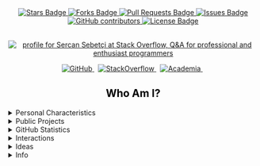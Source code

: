 [comment]: # "####################################################################"
[comment]: # "Links"
[comment]: # "####################################################################"
<div align="center">
    <a href="https://github.com/sebetci/sebetci/">
        <img src="https://img.shields.io/github/stars/sebetci/sebetci" alt="Stars Badge"/>
    </a>
    <a href="https://github.com/sebetci/sebetci/">
        <img src="https://img.shields.io/github/forks/sebetci/sebetci" alt="Forks Badge"/>
    </a>
    <a href="https://github.com/sebetci/sebetci/">
        <img src="https://img.shields.io/github/issues-pr/sebetci/sebetci" alt="Pull Requests Badge"/>
    </a>
    <a href="https://github.com/sebetci/sebetci/">
        <img src="https://img.shields.io/github/issues/sebetci/sebetci" alt="Issues Badge"/>
    </a>
    <a href="https://github.com/sebetci/sebetci/">
        <img alt="GitHub contributors" src="https://img.shields.io/github/contributors/sebetci/sebetci?color=2b9348">
    </a> 
    <a href="https://github.com/sebetci/sebetci/">
        <img src="https://img.shields.io/github/license/sebetci/sebetci?color=2b9348" alt="License Badge"/>
    </a>
</div><br>

[comment]: # "####################################################################"
[comment]: # "Personal Information"
[comment]: # "This partition should have the following components:"
[comment]: # "(1) Personal Education Information"
[comment]: # "(2) Personal and Global Purposes"
[comment]: # "(3) Personal and Global Goals"
[comment]: # "(4) Personal Interest"
[comment]: # "(5) Current Technology Stack"
[comment]: # "(6) Academic Manifesto"
[comment]: # "(7) Respect for Nature and Peope"
[comment]: # "(8) Good Statement of Intent"
[comment]: # "####################################################################"
<p align="center">
    <a href="https://stackoverflow.com/users/15032688/sercan-sebet%c3%a7i">
        <img src="https://stackoverflow.com/users/flair/15032688.png" width="208" height="58" alt="profile for Sercan Sebet&#231;i at Stack Overflow, Q&amp;A for professional and enthusiast programmers" title="profile for Sercan Sebet&#231;i at Stack Overflow, Q&amp;A for professional and enthusiast programmers">
    </a>
</p>

[comment]: # "####################################################################"
[comment]: # "Social Networks"
[comment]: # "In this section, different social media links will be shared to"
[comment]: # "interact with the community. The order of the icons from left to"
[comment]: # "right is below:"
[comment]: # "1. Twitter"
[comment]: # "2. GitHub"
[comment]: # "3. HashNode"
[comment]: # "4. Reddit"
[comment]: # "5. StackOverflow"
[comment]: # "6. Kaggle"
[comment]: # "7. HackerRank"
[comment]: # "8. Academia"
[comment]: # "9. Medium"
[comment]: # "####################################################################"
<p align="center">
<!-- 
    <a href="https://twitter.com/sercansebetci" target="_blank" rel="nofollow">
        <img src="https://github.com/sebetci/sebetci/blob/main/images/networks/twitter.svg" alt="Twitter" width="30px" height="30px" />
    </a> &nbsp;
-->
    <a href="https://github.com/sebetci" target="_blank" rel="nofollow">
        <img src="https://github.com/sebetci/sebetci/blob/main/images/networks/github.svg" alt="GitHub" width="30px" height="30px" />
    </a> &nbsp;
<!--
    <a href="https://dev.to/@sercan" target="_blank" rel="nofollow">
        <img src="https://github.com/sebetci/sebetci/blob/main/images/networks/dev.svg" alt="Dev.To" width="30px" height="30px" />
    </a> &nbsp;
    <a href="https://hashnode.com/@sercan" target="_blank" rel="nofollow">
        <img src="https://github.com/sebetci/sebetci/blob/main/images/networks/hashnode.svg" alt="HashNode" width="30px" height="30px" />
    </a> &nbsp;
    <a href="https://www.reddit.com/user/sercansebetci" target="_blank" rel="nofollow">
        <img src="https://github.com/sebetci/sebetci/blob/main/images/networks/reddit.svg" alt="Reddit" width="30px" height="30px" />
    </a> &nbsp;
-->
    <a href="https://stackoverflow.com/users/15032688/" target="_blank" rel="nofollow">
        <img src="https://github.com/sebetci/sebetci/blob/main/images/networks/stackoverflow.svg" alt="StackOverflow" width="30px" height="30px" />
    </a> &nbsp;
<!--
    <a href="https://www.kaggle.com/sercansebetci" target="_blank" rel="nofollow">
        <img src="https://github.com/sebetci/sebetci/blob/main/images/networks/kaggle.svg" alt="Kaggle" width="30px" height="30px" />
    </a> &nbsp;
    <a href="https://www.hackerrank.com/sercansebetci" target="_blank" rel="nofollow" style="width:200%">
        <img src="https://github.com/sebetci/sebetci/blob/main/images/networks/hackerrank.svg" alt="HackerRank" width="30px" height="30px" />
    </a> &nbsp;
    <a href="https://codepen.io/sercansebetci" rel="nofollow" style="width:200%">
        <img src="https://github.com/sebetci/sebetci/blob/main/images/networks/codepen.svg" alt="CodePen" width="30px" height="30px" />
    </a> &nbsp;
-->
    <a href="https://marmara.academia.edu/sercansebetci" target="_blank" rel="nofollow" style="width:200%">
        <img src="https://github.com/sebetci/sebetci/blob/main/images/networks/academia.svg" alt="Academia" width="30px" height="30px" />
    </a> &nbsp;
<!--
    <a href="https://medium.com/@sercansebetci" target="_blank" rel="nofollow" style="width:200%">
        <img src="https://github.com/sebetci/sebetci/blob/main/images/networks/medium.svg" alt="Medium" width="30px" height="30px" />
    </a> &nbsp;
-->
</p>

[comment]: # "####################################################################"
[comment]: # "Title"
[comment]: # "####################################################################"
<h2 style="color:black;" align="center">Who Am I?</h2>
    
[comment]: # "####################################################################"
[comment]: # "Personal Characteristics"
[comment]: # "####################################################################"
<details>
<summary>Personal Characteristics</summary>
    <p style="color:black;">
        <ul>
            <li>A determined, patient and free <b>person</b></li>
            <li>A sensitive, observant, excited and obsessed <b>tracker</b></li>
            <li>A curious, disciplined, systematic and genuine <b>engineer</b></li>
        </ul>
    </p>
</details>

[comment]: # "####################################################################"
[comment]: # "Areas Of Interest"
[comment]: # "Technology space of interest will be listed in this section."
[comment]: # "####################################################################"

<!----------------------------------------------------------------------------------
<details>
<summary>Areas Of Interest</summary>
    <p></p>
    <ul>
        <li>Space Technologies (Robotic and Communication Subsystems)</li>
        <li>Autonomous Unmanned Control Systems (UAVs, UUV, etc.)</li>
        <li>AI Technologies (Machine Learning, Artificial Neural Networks, Fuzzy Logic, etc.)</li>
        <li>Computer Vision (Real-Time Image Processing)</li>
        <li>Mobile Application Development</li>
        <li>Full-Stack Web Development</li>
        <li>Embedded Software Development</li>
    </ul>
</details>
----------------------------------------------------------------------------------->

<!----------------------------------------------------------------------------------
[comment]: # "####################################################################"
[comment]: # "Certifications"
[comment]: # "Certificate information will be shared in this section."
[comment]: # "####################################################################"

<details>
<summary>Certifications</summary>
</details>
----------------------------------------------------------------------------------->

<!----------------------------------------------------------------------------------
[comment]: # "####################################################################"
[comment]: # "Tech Stack"
[comment]: # "The Tech Stack of interest will be shared."
[comment]: # "####################################################################"

[comment]: # "####################################################################"
[comment]: # "Programming Languages"
[comment]: # "Common programming languages will be listed in this section."
[comment]: # "####################################################################"

[comment]: # "####################################################################"
[comment]: # "Frameworks of Interest"
[comment]: # "Frameworks of interest will be shared as a list in this section."
[comment]: # "####################################################################"

<details>
    <summary>Technology Stack</summary>
</details>
----------------------------------------------------------------------------------->

[comment]: # "####################################################################"
[comment]: # "Public Projects"
[comment]: # "Project information will be shared in this section."
[comment]: # "####################################################################"

<details>
    <summary>Public Projects</summary>
    <table align="center" style="margin:0px auto;">
        <thread align="center">
            <tr border="none" align="center">
                <td><b>Projects</b></td>
                <td><b>Stacks</b></td>
                <td><b>Stars</b></td>
                <td><b>Forks</b></td>
                <td><b>Issues</b></td>
                <td><b>Pull Requests</b></td>
            </tr>
        </thread>
        <tbody>
            <tr border="none" align="center">
                <td><a href="https://github.com/sebetci/sebetci"><b>sebetci</b></a></td>
                <td>Markdown, R</td>
                <td><img alt="Stars" src="https://img.shields.io/github/stars/sebetci/sebetci?style=flat&labelColor=343b41"/></td>
                <td><img alt="Forks" src="https://img.shields.io/github/forks/sebetci/sebetci?style=flat&labelColor=343b41"/></td>
                <td><img alt="Issues" src="https://img.shields.io/github/issues/sebetci/sebetci?style=flat&labelColor=343b41"/></td>
                <td><img alt="Pull Requests" src="https://img.shields.io/github/issues-pr/sebetci/sebetci?style=flat&labelColor=343b41"/></td>
            </tr>
            <tr border="none" align="center">
                <td><a href="https://github.com/sebetci/sebetci.github.io"><b>sebetci.github.io</b></a></td>
                <td>JavaScript, SCSS/CSS, HTML</td>
                <td><img alt="Stars" src="https://img.shields.io/github/stars/sebetci/sebetci.github.io?style=flate&labelColor=343b41"/></td>
                <td><img alt="Forks" src="https://img.shields.io/github/forks/sebetci/sebetci.github.io?style=flat&labelColor=343b41"/></td>
                <td><img alt="Issues" src="https://img.shields.io/github/issues/sebetci/sebetci.github.io?style=flat&labelColor=343b41"/></td>
                <td><img alt="PRs" src="https://img.shields.io/github/issues-pr/sebetci/sebetci.github.io?style=flat&labelColor=343b41"/></td>
            </tr>
            <tr border="none" align="center">
                <td><a href="https://github.com/sebetci/ADO.NET"><b>ADO.NET</b></a></td>
                <td>C#, .NET, ADO.NET, SQL, Design Patterns</td>
                <td><img alt="Stars" src="https://img.shields.io/github/stars/sebetci/ADO.NET?style=flate&labelColor=343b41"/></td>
                <td><img alt="Forks" src="https://img.shields.io/github/forks/sebetci/ADO.NET?style=flat&labelColor=343b41"/></td>
                <td><img alt="Issues" src="https://img.shields.io/github/issues/sebetci/ADO.NET?style=flat&labelColor=343b41"/></td>
                <td><img alt="PRs" src="https://img.shields.io/github/issues-pr/sebetci/ADO.NET?style=flat&labelColor=343b41"/></td>
            </tr>
            <tr border="none" align="center">
                <td><a href="https://github.com/sebetci/QML-Fundamentals"><b>QML-Fundamentals</b></a></td>
                <td>C++, Qt, QML, CMake/QMake, C, JavaScript</td>
                <td><img alt="Stars" src="https://img.shields.io/github/stars/sebetci/QML-Fundamentals?style=flate&labelColor=343b41"/></td>
                <td><img alt="Forks" src="https://img.shields.io/github/forks/sebetci/QML-Fundamentals?style=flat&labelColor=343b41"/></td>
                <td><img alt="Issues" src="https://img.shields.io/github/issues/sebetci/QML-Fundamentals?style=flat&labelColor=343b41"/></td>
                <td><img alt="PRs" src="https://img.shields.io/github/issues-pr/sebetci/QML-Fundamentals?style=flat&labelColor=343b41"/></td>
            </tr>
            <tr border="none" align="center">
                <td><a href="https://github.com/sebetci/Core"><b>Core</b></a></td>
                <td>C#, ADO.NET, Entity Framework, SQL</td>
                <td><img alt="Stars" src="https://img.shields.io/github/stars/sebetci/Core?style=flate&labelColor=343b41"/></td>
                <td><img alt="Forks" src="https://img.shields.io/github/forks/sebetci/Core?style=flat&labelColor=343b41"/></td>
                <td><img alt="Issues" src="https://img.shields.io/github/issues/sebetci/Core?style=flat&labelColor=343b41"/></td>
                <td><img alt="PRs" src="https://img.shields.io/github/issues-pr/sebetci/Core?style=flat&labelColor=343b41"/></td>
            </tr>
            <tr border="none" align="center">
                <td><a href="https://github.com/sebetci/Batch-Script-Fundamentals"><b>Batch-Script-Fundamentals</b></a></td>
                <td>Batch Scripting</td>
                <td><img alt="Stars" src="https://img.shields.io/github/stars/sebetci/Batch-Script-Fundamentals?style=flate&labelColor=343b41"/></td>
                <td><img alt="Forks" src="https://img.shields.io/github/forks/sebetci/Batch-Script-Fundamentals?style=flat&labelColor=343b41"/></td>
                <td><img alt="Issues" src="https://img.shields.io/github/issues/sebetci/Batch-Script-Fundamentals?style=flat&labelColor=343b41"/></td>
                <td><img alt="PRs" src="https://img.shields.io/github/issues-pr/sebetci/Batch-Script-Fundamentals?style=flat&labelColor=343b41"/></td>
            </tr>
            <tr border="none" align="center">
                <td><a href="https://github.com/sebetci/jQuery-Fundamentals"><b>jQuery-Fundamentals</b></a></td>
                <td>jQuery, JavaScript, HTML, CSS</td>
                <td><img alt="Stars" src="https://img.shields.io/github/stars/sebetci/jQuery-Fundamentals?style=flate&labelColor=343b41"/></td>
                <td><img alt="Forks" src="https://img.shields.io/github/forks/sebetci/jQuery-Fundamentals?style=flat&labelColor=343b41"/></td>
                <td><img alt="Issues" src="https://img.shields.io/github/issues/sebetci/jQuery-Fundamentals?style=flat&labelColor=343b41"/></td>
                <td><img alt="PRs" src="https://img.shields.io/github/issues-pr/sebetci/jQuery-Fundamentals?style=flat&labelColor=343b41"/></td>
            </tr>
            <tr border="none" align="center">
                <td><a href="https://github.com/sebetci/CSharp-Fundamentals"><b>CSharp-Fundamentals</b></a></td>
                <td>C#, JavaScript/TypeScript, ASP.NET, ADO.NET, SQL, HTML, CSS, LINQ, OOP, WinForms, Algorithms, Design Patterns, ASP.NET MVC</td>
                <td><img alt="Stars" src="https://img.shields.io/github/stars/sebetci/CSharp-Fundamentals?style=flate&labelColor=343b41"/></td>
                <td><img alt="Forks" src="https://img.shields.io/github/forks/sebetci/CSharp-Fundamentals?style=flat&labelColor=343b41"/></td>
                <td><img alt="Issues" src="https://img.shields.io/github/issues/sebetci/CSharp-Fundamentals?style=flat&labelColor=343b41"/></td>
                <td><img alt="PRs" src="https://img.shields.io/github/issues-pr/sebetci/CSharp-Fundamentals?style=flat&labelColor=343b41"/></td>
            </tr>
            <tr border="none" align="center">
                <td><a href="https://github.com/sebetci/CleanCode-Apps"><b>CleanCode-Apps</b></a></td>
                <td>C#</td>
                <td><img alt="Stars" src="https://img.shields.io/github/stars/sebetci/CleanCode-Apps?style=flate&labelColor=343b41"/></td>
                <td><img alt="Forks" src="https://img.shields.io/github/forks/sebetci/CleanCode-Apps?style=flat&labelColor=343b41"/></td>
                <td><img alt="Issues" src="https://img.shields.io/github/issues/sebetci/CleanCode-Apps?style=flat&labelColor=343b41"/></td>
                <td><img alt="PRs" src="https://img.shields.io/github/issues-pr/sebetci/CleanCode-Apps?style=flat&labelColor=343b41"/></td>
            </tr>
            <tr border="none" align="center">
                <td><a href="https://github.com/sebetci/Entity-Framework"><b>Entity-Framework</b></a></td>
                <td>C#, ASP.NET, Entity Framework</td>
                <td><img alt="Stars" src="https://img.shields.io/github/stars/sebetci/Entity-Framework?style=flate&labelColor=343b41"/></td>
                <td><img alt="Forks" src="https://img.shields.io/github/forks/sebetci/Entity-Framework?style=flat&labelColor=343b41"/></td>
                <td><img alt="Issues" src="https://img.shields.io/github/issues/sebetci/Entity-Framework?style=flat&labelColor=343b41"/></td>
                <td><img alt="PRs" src="https://img.shields.io/github/issues-pr/sebetci/Entity-Framework?style=flat&labelColor=343b41"/></td>
            </tr>
            <tr border="none" align="center">
                <td><a href="https://github.com/sebetci/CleanCode-Docs"><b>CleanCode-Docs</b></a></td>
                <td>C#</td>
                <td><img alt="Stars" src="https://img.shields.io/github/stars/sebetci/CleanCode-Docs?style=flate&labelColor=343b41"/></td>
                <td><img alt="Forks" src="https://img.shields.io/github/forks/sebetci/CleanCode-Docs?style=flat&labelColor=343b41"/></td>
                <td><img alt="Issues" src="https://img.shields.io/github/issues/sebetci/CleanCode-Docs?style=flat&labelColor=343b41"/></td>
                <td><img alt="PRs" src="https://img.shields.io/github/issues-pr/sebetci/CleanCode-Docs?style=flat&labelColor=343b41"/></td>
            </tr>
            <tr border="none" align="center">
                <td><a href="https://github.com/sebetci/MVC"><b>MVC</b></a></td>
                <td>C#, ASP.NET MVC, HTML, CSS, JavaScript</td>
                <td><img alt="Stars" src="https://img.shields.io/github/stars/sebetci/MVC?style=flate&labelColor=343b41"/></td>
                <td><img alt="Forks" src="https://img.shields.io/github/forks/sebetci/MVC?style=flat&labelColor=343b41"/></td>
                <td><img alt="Issues" src="https://img.shields.io/github/issues/sebetci/MVC?style=flat&labelColor=343b41"/></td>
                <td><img alt="PRs" src="https://img.shields.io/github/issues-pr/sebetci/MVC?style=flat&labelColor=343b41"/></td>
            </tr>
            <tr border="none" align="center">
                <td><a href="https://github.com/sebetci/CPP-Fundamentals"><b>CPP-Fundamentals</b></a></td>
                <td>C++, STL, Algorithms</td>
                <td><img alt="Stars" src="https://img.shields.io/github/stars/sebetci/CPP-Fundamentals?style=flate&labelColor=343b41"/></td>
                <td><img alt="Forks" src="https://img.shields.io/github/forks/sebetci/CPP-Fundamentals?style=flat&labelColor=343b41"/></td>
                <td><img alt="Issues" src="https://img.shields.io/github/issues/sebetci/CPP-Fundamentals?style=flat&labelColor=343b41"/></td>
                <td><img alt="PRs" src="https://img.shields.io/github/issues-pr/sebetci/CPP-Fundamentals?style=flat&labelColor=343b41"/></td>
            </tr>
            <tr border="none" align="center">
                <td><a href="https://github.com/sebetci/Node.js-Apps"><b>Node.js-Apps</b></a></td>
                <td>Node.JS, NPM, Express.JS, MongoDB, Pug</td>
                <td><img alt="Stars" src="https://img.shields.io/github/stars/sebetci/Node.js-Apps?style=flate&labelColor=343b41"/></td>
                <td><img alt="Forks" src="https://img.shields.io/github/forks/sebetci/Node.js-Apps?style=flat&labelColor=343b41"/></td>
                <td><img alt="Issues" src="https://img.shields.io/github/issues/sebetci/Node.js-Apps?style=flat&labelColor=343b41"/></td>
                <td><img alt="PRs" src="https://img.shields.io/github/issues-pr/sebetci/Node.js-Apps?style=flat&labelColor=343b41"/></td>
            </tr>
            <tr border="none" align="center">
                <td><a href="https://github.com/sebetci/ASP.NET"><b>ASP.NET</b></a></td>
                <td>C#, ASP.NET, HTML, CSS, JavaScript, Entity Framework, Design Patterns, Bootstrap, jQuery</td>
                <td><img alt="Stars" src="https://img.shields.io/github/stars/sebetci/ASP.NET?style=flate&labelColor=343b41"/></td>
                <td><img alt="Forks" src="https://img.shields.io/github/forks/sebetci/ASP.NET?style=flat&labelColor=343b41"/></td>
                <td><img alt="Issues" src="https://img.shields.io/github/issues/sebetci/ASP.NET?style=flat&labelColor=343b41"/></td>
                <td><img alt="PRs" src="https://img.shields.io/github/issues-pr/sebetci/ASP.NET?style=flat&labelColor=343b41"/></td>
            </tr>
            <tr border="none" align="center">
                <td><a href="https://github.com/sebetci/jQuery-Apps"><b>jQuery-Apps</b></a></td>
                <td>jQuery, JavaScript, HTML, CSS</td>
                <td><img alt="Stars" src="https://img.shields.io/github/stars/sebetci/jQuery-Apps?style=flate&labelColor=343b41"/></td>
                <td><img alt="Forks" src="https://img.shields.io/github/forks/sebetci/jQuery-Apps?style=flat&labelColor=343b41"/></td>
                <td><img alt="Issues" src="https://img.shields.io/github/issues/sebetci/jQuery-Apps?style=flat&labelColor=343b41"/></td>
                <td><img alt="PRs" src="https://img.shields.io/github/issues-pr/sebetci/jQuery-Apps?style=flat&labelColor=343b41"/></td>
            </tr>
            <tr border="none" align="center">
                <td><a href="https://github.com/sebetci/Windows-Forms"><b>Windows-Forms</b></a></td>
                <td>C#, Windows Forms, ADO.NET, SQL</td>
                <td><img alt="Stars" src="https://img.shields.io/github/stars/sebetci/Windows-Forms?style=flate&labelColor=343b41"/></td>
                <td><img alt="Forks" src="https://img.shields.io/github/forks/sebetci/Windows-Forms?style=flat&labelColor=343b41"/></td>
                <td><img alt="Issues" src="https://img.shields.io/github/issues/sebetci/Windows-Forms?style=flat&labelColor=343b41"/></td>
                <td><img alt="PRs" src="https://img.shields.io/github/issues-pr/sebetci/Windows-Forms?style=flat&labelColor=343b41"/></td>
            </tr>
            <tr border="none" align="center">
                <td><a href="https://github.com/sebetci/Node-Apps"><b>Node-Apps</b></a></td>
                <td>Node.JS, NPM, JavaScript, HTML, CSS</td>
                <td><img alt="Stars" src="https://img.shields.io/github/stars/sebetci/Node-Apps?style=flate&labelColor=343b41"/></td>
                <td><img alt="Forks" src="https://img.shields.io/github/forks/sebetci/Node-Apps?style=flat&labelColor=343b41"/></td>
                <td><img alt="Issues" src="https://img.shields.io/github/issues/sebetci/Node-Apps?style=flat&labelColor=343b41"/></td>
                <td><img alt="PRs" src="https://img.shields.io/github/issues-pr/sebetci/Node-Apps?style=flat&labelColor=343b41"/></td>
            </tr>
            <tr border="none" align="center">
                <td><a href="https://github.com/sebetci/Android-Apps"><b>Android-Apps</b></a></td>
                <td>Android, Java, Kotlin</td>
                <td><img alt="Stars" src="https://img.shields.io/github/stars/sebetci/Android-Apps?style=flate&labelColor=343b41"/></td>
                <td><img alt="Forks" src="https://img.shields.io/github/forks/sebetci/Android-Apps?style=flat&labelColor=343b41"/></td>
                <td><img alt="Issues" src="https://img.shields.io/github/issues/sebetci/Android-Apps?style=flat&labelColor=343b41"/></td>
                <td><img alt="PRs" src="https://img.shields.io/github/issues-pr/sebetci/Android-Apps?style=flat&labelColor=343b41"/></td>
            </tr>
            <tr border="none" align="center">
                <td><a href="https://github.com/sebetci/CodeFormatter"><b>CodeFormatter</b></a></td>
                <td>XML</td>
                <td><img alt="Stars" src="https://img.shields.io/github/stars/sebetci/CodeFormatter?style=flate&labelColor=343b41"/></td>
                <td><img alt="Forks" src="https://img.shields.io/github/forks/sebetci/CodeFormatter?style=flat&labelColor=343b41"/></td>
                <td><img alt="Issues" src="https://img.shields.io/github/issues/sebetci/CodeFormatter?style=flat&labelColor=343b41"/></td>
                <td><img alt="PRs" src="https://img.shields.io/github/issues-pr/sebetci/CodeFormatter?style=flat&labelColor=343b41"/></td>
            </tr>
            <tr border="none" align="center">
                <td><a href="https://github.com/sebetci/WebSocket.SocketIO.App.ChatDad"><b>WebSocket.SocketIO.App.ChatDad</b></a></td>
                <td>Node.JS, Express.JS, Socket.IO, HTML, Pug, CSS, JavaScript</td>
                <td><img alt="Stars" src="https://img.shields.io/github/stars/sebetci/WebSocket.SocketIO.App.ChatDad?style=flate&labelColor=343b41"/></td>
                <td><img alt="Forks" src="https://img.shields.io/github/forks/sebetci/WebSocket.SocketIO.App.ChatDad?style=flat&labelColor=343b41"/></td>
                <td><img alt="Issues" src="https://img.shields.io/github/issues/sebetci/WebSocket.SocketIO.App.ChatDad?style=flat&labelColor=343b41"/></td>
                <td><img alt="PRs" src="https://img.shields.io/github/issues-pr/sebetci/WebSocket.SocketIO.App.ChatDad?style=flat&labelColor=343b41"/></td>
            </tr>
            <tr border="none" align="center">
                <td><a href="https://github.com/sebetci/WebSocket.SocketIO.App.LiveBalls"><b>WebSocket.SocketIO.App.LiveBalls</b></a></td>
                <td>Node.JS, Express.JS, Socket.IO, HTML, Pug, CSS, JavaScript</td>
                <td><img alt="Stars" src="https://img.shields.io/github/stars/sebetci/WebSocket.SocketIO.App.LiveBalls?style=flate&labelColor=343b41"/></td>
                <td><img alt="Forks" src="https://img.shields.io/github/forks/sebetci/WebSocket.SocketIO.App.LiveBalls?style=flat&labelColor=343b41"/></td>
                <td><img alt="Issues" src="https://img.shields.io/github/issues/sebetci/WebSocket.SocketIO.App.LiveBalls?style=flat&labelColor=343b41"/></td>
                <td><img alt="PRs" src="https://img.shields.io/github/issues-pr/sebetci/WebSocket.SocketIO.App.LiveBalls?style=flat&labelColor=343b41"/></td>
            </tr>
            <tr border="none" align="center">
                <td><a href="https://github.com/sebetci/Node.js-Docs"><b>Node.js-Docs</b></a></td>
                <td>Node.JS, Express.JS, MongoDB, Heroku, CI/CD, Nginx, Socket.IO</td>
                <td><img alt="Stars" src="https://img.shields.io/github/stars/sebetci/Node.js-Docs?style=flate&labelColor=343b41"/></td>
                <td><img alt="Forks" src="https://img.shields.io/github/forks/sebetci/Node.js-Docs?style=flat&labelColor=343b41"/></td>
                <td><img alt="Issues" src="https://img.shields.io/github/issues/sebetci/Node.js-Docs?style=flat&labelColor=343b41"/></td>
                <td><img alt="PRs" src="https://img.shields.io/github/issues-pr/sebetci/Node.js-Docs?style=flat&labelColor=343b41"/></td>
            </tr>
            <tr border="none" align="center">
                <td><a href="https://github.com/sebetci/WebSocket.SocketIO"><b>WebSocket.SocketIO</b></a></td>
                <td>Node.JS, Express.JS, MongoDB, Socket.IO</td>
                <td><img alt="Stars" src="https://img.shields.io/github/stars/sebetci/WebSocket.SocketIO?style=flate&labelColor=343b41"/></td>
                <td><img alt="Forks" src="https://img.shields.io/github/forks/sebetci/WebSocket.SocketIO?style=flat&labelColor=343b41"/></td>
                <td><img alt="Issues" src="https://img.shields.io/github/issues/sebetci/WebSocket.SocketIO?style=flat&labelColor=343b41"/></td>
                <td><img alt="PRs" src="https://img.shields.io/github/issues-pr/sebetci/WebSocket.SocketIO?style=flat&labelColor=343b41"/></td>
            </tr>
            <tr border="none" align="center">
                <td><a href="https://github.com/sebetci/QT-WIDGET-FUNDAMENTALS"><b>QT-WIDGET-FUNDAMENTALS</b></a></td>
                <td>Qt/Widget, C++</td>
                <td><img alt="Stars" src="https://img.shields.io/github/stars/sebetci/QT-WIDGET-FUNDAMENTALS?style=flate&labelColor=343b41"/></td>
                <td><img alt="Forks" src="https://img.shields.io/github/forks/sebetci/QT-WIDGET-FUNDAMENTALS?style=flat&labelColor=343b41"/></td>
                <td><img alt="Issues" src="https://img.shields.io/github/issues/sebetci/QT-WIDGET-FUNDAMENTALS?style=flat&labelColor=343b41"/></td>
                <td><img alt="PRs" src="https://img.shields.io/github/issues-pr/sebetci/QT-WIDGET-FUNDAMENTALS?style=flat&labelColor=343b41"/></td>
            </tr>
            <tr border="none" align="center">
                <td><a href="https://github.com/sebetci/C-Fundamentals"><b>C-Fundamentals</b></a></td>
                <td>C</td>
                <td><img alt="Stars" src="https://img.shields.io/github/stars/sebetci/C-Fundamentals?style=flate&labelColor=343b41"/></td>
                <td><img alt="Forks" src="https://img.shields.io/github/forks/sebetci/C-Fundamentals?style=flat&labelColor=343b41"/></td>
                <td><img alt="Issues" src="https://img.shields.io/github/issues/sebetci/C-Fundamentals?style=flat&labelColor=343b41"/></td>
                <td><img alt="PRs" src="https://img.shields.io/github/issues-pr/sebetci/C-Fundamentals?style=flat&labelColor=343b41"/></td>
            </tr>
            <tr border="none" align="center">
                <td><a href="https://github.com/sebetci/ExpressMovieRestAPI"><b>ExpressMovieRestAPI</b></a></td>
                <td>Node.JS, Express.JS, HTML, Pug, CSS</td>
                <td><img alt="Stars" src="https://img.shields.io/github/stars/sebetci/ExpressMovieRestAPI?style=flate&labelColor=343b41"/></td>
                <td><img alt="Forks" src="https://img.shields.io/github/forks/sebetci/ExpressMovieRestAPI?style=flat&labelColor=343b41"/></td>
                <td><img alt="Issues" src="https://img.shields.io/github/issues/sebetci/ExpressMovieRestAPI?style=flat&labelColor=343b41"/></td>
                <td><img alt="PRs" src="https://img.shields.io/github/issues-pr/sebetci/ExpressMovieRestAPI?style=flat&labelColor=343b41"/></td>
            </tr>
            <tr border="none" align="center">
                <td><a href="https://github.com/sebetci/JavaScript-Apps"><b>JavaScript-Apps</b></a></td>
                <td>JavaScript, CSS, HTML</td>
                <td><img alt="Stars" src="https://img.shields.io/github/stars/sebetci/JavaScript-Apps?style=flate&labelColor=343b41"/></td>
                <td><img alt="Forks" src="https://img.shields.io/github/forks/sebetci/JavaScript-Apps?style=flat&labelColor=343b41"/></td>
                <td><img alt="Issues" src="https://img.shields.io/github/issues/sebetci/JavaScript-Apps?style=flat&labelColor=343b41"/></td>
                <td><img alt="PRs" src="https://img.shields.io/github/issues-pr/sebetci/JavaScript-Apps?style=flat&labelColor=343b41"/></td>
            </tr>
            <tr border="none" align="center">
                <td><a href="https://github.com/sebetci/JavaScript-Fundamentals"><b>JavaScript-Fundamentals</b></a></td>
                <td>JavaScript, AJAX, Algorithms, HTML, CSS</td>
                <td><img alt="Stars" src="https://img.shields.io/github/stars/sebetci/JavaScript-Fundamentals?style=flate&labelColor=343b41"/></td>
                <td><img alt="Forks" src="https://img.shields.io/github/forks/sebetci/JavaScript-Fundamentals?style=flat&labelColor=343b41"/></td>
                <td><img alt="Issues" src="https://img.shields.io/github/issues/sebetci/JavaScript-Fundamentals?style=flat&labelColor=343b41"/></td>
                <td><img alt="PRs" src="https://img.shields.io/github/issues-pr/sebetci/JavaScript-Fundamentals?style=flat&labelColor=343b41"/></td>
            </tr>
            <tr border="none" align="center">
                <td><a href="https://github.com/sebetci/CSharp-Docs"><b>CSharp-Docs</b></a></td>
                <td>C#</td>
                <td><img alt="Stars" src="https://img.shields.io/github/stars/sebetci/CSharp-Docs?style=flate&labelColor=343b41"/></td>
                <td><img alt="Forks" src="https://img.shields.io/github/forks/sebetci/CSharp-Docs?style=flat&labelColor=343b41"/></td>
                <td><img alt="Issues" src="https://img.shields.io/github/issues/sebetci/CSharp-Docs?style=flat&labelColor=343b41"/></td>
                <td><img alt="PRs" src="https://img.shields.io/github/issues-pr/sebetci/CSharp-Docs?style=flat&labelColor=343b41"/></td>
            </tr>
            <tr border="none" align="center">
                <td><a href="https://github.com/sebetci/Java-Docs"><b>Java-Docs</b></a></td>
                <td>Java</td>
                <td><img alt="Stars" src="https://img.shields.io/github/stars/sebetci/Java-Docs?style=flate&labelColor=343b41"/></td>
                <td><img alt="Forks" src="https://img.shields.io/github/forks/sebetci/Java-Docs?style=flat&labelColor=343b41"/></td>
                <td><img alt="Issues" src="https://img.shields.io/github/issues/sebetci/Java-Docs?style=flat&labelColor=343b41"/></td>
                <td><img alt="PRs" src="https://img.shields.io/github/issues-pr/sebetci/Java-Docs?style=flat&labelColor=343b41"/></td>
            </tr>
            <tr border="none" align="center">
                <td><a href="https://github.com/sebetci/Java-Fundamentals"><b>Java-Fundamentals</b></a></td>
                <td>Java</td>
                <td><img alt="Stars" src="https://img.shields.io/github/stars/sebetci/Java-Fundamentals?style=flate&labelColor=343b41"/></td>
                <td><img alt="Forks" src="https://img.shields.io/github/forks/sebetci/Java-Fundamentals?style=flat&labelColor=343b41"/></td>
                <td><img alt="Issues" src="https://img.shields.io/github/issues/sebetci/Java-Fundamentals?style=flat&labelColor=343b41"/></td>
                <td><img alt="PRs" src="https://img.shields.io/github/issues-pr/sebetci/Java-Fundamentals?style=flat&labelColor=343b41"/></td>
            </tr>
            <tr border="none" align="center">
                <td><a href="https://github.com/sebetci/Angular-Docs"><b>Angular-Docs</b></a></td>
                <td>Angular, JavaScript, HTML, CSS</td>
                <td><img alt="Stars" src="https://img.shields.io/github/stars/sebetci/Angular-Docs?style=flate&labelColor=343b41"/></td>
                <td><img alt="Forks" src="https://img.shields.io/github/forks/sebetci/Angular-Docs?style=flat&labelColor=343b41"/></td>
                <td><img alt="Issues" src="https://img.shields.io/github/issues/sebetci/Angular-Docs?style=flat&labelColor=343b41"/></td>
                <td><img alt="PRs" src="https://img.shields.io/github/issues-pr/sebetci/Angular-Docs?style=flat&labelColor=343b41"/></td>
            </tr>
            <tr border="none" align="center">
                <td><a href="https://github.com/sebetci/NET-Docs"><b>NET-Docs</b></a></td>
                <td>.NET, C#, SQL, Web API, ASP.NET MVC, .NET CLI, Razor Pages</td>
                <td><img alt="Stars" src="https://img.shields.io/github/stars/sebetci/NET-Docs?style=flate&labelColor=343b41"/></td>
                <td><img alt="Forks" src="https://img.shields.io/github/forks/sebetci/NET-Docs?style=flat&labelColor=343b41"/></td>
                <td><img alt="Issues" src="https://img.shields.io/github/issues/sebetci/NET-Docs?style=flat&labelColor=343b41"/></td>
                <td><img alt="PRs" src="https://img.shields.io/github/issues-pr/sebetci/NET-Docs?style=flat&labelColor=343b41"/></td>
            </tr>
        </tbody>
    </table>
</details>

[comment]: # "####################################################################"
[comment]: # "GitHub Statistics"
[comment]: # "GitHub Stats will be shared in this section."
[comment]: # "Metrics Source: https://metrics.lecoq.io/"
[comment]: # "Method: ../.github/workflows/animation.yaml"
[comment]: # "####################################################################"

<details>
    <summary>GitHub Statistics</summary>
    <table>
        <tbody>
            <tr>
                <th align="center">Statistics</th>
            </tr>
            <td align="center">
                <img alt="" width="400" src="https://github.com/sebetci/sebetci/blob/main/github-metrics.svg">
                <img width="900" height="1" alt="">
            </td>
        </tbody>
    </table>
</details>

<details>
    <summary>Interactions</summary>
    <table align="center" style="margin:0px auto;">
        <thread align="center">
            <tr border="none" align="center">
                <td><b>T</b></td>
                <td><b>S</b></td>
                <td><b>Repository</b></td>
                <td><b>Title</b></td>
            </tr>
        </thread>
        <tbody>
            <tr border="none" align="left">
		        <td>I</td>
                <td>:x:</td>
                <td><a href="https://github.com/microsoft/vscode/issues/137077"><b>microsoft/vscode</b></a></td>
                <td>Implement Interface" Option Not Displayed in Right-Click Menu...</td>
            </tr>
            <tr border="none" align="left">
                <td>I</td>
                <td>:x:</td>
                <td><a href="https://github.com/dotnet/docs/issues/25963"><b>dotnet/docs</b></a></td>
                <td>Fix Suggestion</td>
            </tr>
            <tr border="none" align="left">
                <td>I</td>
                <td>:heavy_check_mark:	</td>
                <td><a href="https://github.com/atilsamancioglu/A18-TabbedJavaFragment/issues/1"><b>atilsamancioglu/A18-TabbedJavaFragment</b></a></td>
                <td>[ERROR] ViewModelProviders is deprecated</td>
            </tr>
            <tr border="none" align="left">
                <td>I</td>
                <td>:heavy_check_mark:	</td>
                <td><a href="https://github.com/atilsamancioglu/A18-TabbedJavaFragment/issues/1"><b>atilsamancioglu/A18-TabbedJavaFragment</b></a></td>
                <td>[ERROR] ViewModelProviders is deprecated</td>
            </tr>
            <tr border="none" align="left">
                <td>I</td>
                <td>:heavy_check_mark:	</td>
                <td><a href="https://github.com/atilsamancioglu/A33-RetrofitJava/issues/3"><b>atilsamancioglu/A33-RetrofitJava</b></a></td>
                <td>[QUESTION] The program doesn't work as expected when making... </td>
            </tr>
            <tr border="none" align="left">
                <td>I</td>
                <td>:heavy_check_mark:	</td>
                <td><a href="https://github.com/atilsamancioglu/A33-RetrofitJava/issues/2"><b>atilsamancioglu/A33-RetrofitJava</b></a></td>
                <td>[INFO] About Retrofit and RxJava Latest Versions</td>
            </tr>
            <tr border="none" align="left">
                <td>I</td>
                <td>:heavy_check_mark:	</td>
                <td><a href="https://github.com/atilsamancioglu/A33-RetrofitJava/issues/1"><b>atilsamancioglu/A33-RetrofitJava</b></a></td>
                <td>[ERROR] /prices is now a deprecated endpoint in the Nomics...</td>
            </tr>
            <tr border="none" align="left">
                <td>I</td>
                <td>:heavy_check_mark:	</td>
                <td><a href="https://github.com/npocmaka/batch.scripts/issues/47"><b>npocmaka/batch.scripts</b></a></td>
                <td>"find" function in binaryTree.bat file doesn't work</td>
            </tr>
            <tr border="none" align="left">
                <td>I</td>
                <td>:heavy_check_mark:	</td>
                <td><a href="https://github.com/npocmaka/batch.scripts/issues/44"><b>npocmaka/batch.scripts</b></a></td>
                <td>Fix Suggestion</td>
            </tr>
            <tr border="none" align="left">
                <td>I</td>
                <td>:heavy_check_mark:	</td>
                <td><a href="https://github.com/geekcomputers/Batch/issues/5"><b>geekcomputers/Batch</b></a></td>
                <td>Invalid Usage Notice </td>
            </tr>
            <tr border="none" align="left">
                <td>I</td>
                <td>:heavy_check_mark:	</td>
                <td><a href="https://github.com/voidrealms/qmlb-7-5/issues/1"><b>voidrealms/qmlb-7-5</b></a></td>
                <td>Problem reading state property</td>
            </tr>
            <tr border="none" align="left">
                <td>I</td>
                <td>:x:</td>
                <td><a href="https://github.com/atilsamancioglu/K02-ClassesAndFunctions/issues/1"><b>atilsamancioglu/K02-ClassesAndFunctions</b></a></td>
                <td>[ERROR] Unresolved Reference TextView, Button, etc.</td>
            </tr>
            <tr border="none" align="left">
		        <td>I</td>
                <td>:x:</td>
                <td><a href="https://github.com/npocmaka/batch.scripts/issues/43"><b>npocmaka/batch.scripts</b></a></td>
                <td>Why is the __COMPAT_LAYER variable defined?</td>
            </tr>
            <tr border="none" align="left">
		        <td>I</td>
                <td>:x:</td>
                <td><a href="https://github.com/voidrealms/qmlb-8-17/issues/1"><b>voidrealms/qmlb-8-17</b></a></td>
                <td>Logic Error</td>
            </tr>
            <tr border="none" align="left">
		        <td>I</td>
                <td>:x:</td>
                <td><a href="https://github.com/100/Cranium/issues/15"><b>100/Cranium</b></a></td>
                <td>Incorrect Variable Naming In Sample Application</td>
            </tr>
            <tr border="none" align="left">
		        <td>I</td>
                <td>:x:</td>
                <td><a href="https://github.com/sadikturan/komple-web-gelistirme-dersleri/issues/20"><b>sadikturan/komple-web-gelistirme-dersleri</b></a></td>
                <td>Third Party JavaScript Libraries Not Working in ASP.NET Core...</td>
            </tr>
            <tr border="none" align="left">
		        <td>I</td>
                <td>:x:</td>
                <td><a href="https://github.com/OmniSharp/omnisharp-vscode/issues/4890"><b>OmniSharp/omnisharp-vscode</b></a></td>
                <td>"Implement Interface" Option Not Displayed...</td>
            </tr>
            <tr border="none" align="left">
		        <td>I</td>
                <td>:x:</td>
                <td><a href="https://github.com/atilsamancioglu/A46-JavaTravelBook/issues/1"><b>atilsamancioglu/A46-JavaTravelBook</b></a></td>
                <td>Android App Crashes When It Cannot Find/Connect to GPS</td>
            </tr>
            <tr border="none" align="left">
		        <td>I</td>
                <td>:x:</td>
                <td><a href="https://github.com/sadikturan/komple-web-gelistirme-dersleri/issues/19"><b>sadikturan/komple-web-gelistirme-dersleri</b></a></td>
                <td>TS(2322) Error When Using Observable </td>
            </tr>
            <tr border="none" align="left">
		        <td>I</td>
                <td>:x:</td>
                <td><a href="https://github.com/sadikturan/komple-web-gelistirme-dersleri/issues/18"><b>sadikturan/komple-web-gelistirme-dersleri</b></a></td>
                <td>Bootstrap Version Issue in Angular Section</td>
            </tr>
            <tr border="none" align="left">
                <td>I</td>
                <td>:x:</td>
                <td><a href="https://github.com/sadikturan/komple-web-gelistirme-dersleri/issues/17"><b>sadikturan/komple-web-gelistirme-dersleri</b></a></td>
                <td>TypeScript Error When Transpiling</td>
            </tr>
            <tr border="none" align="left">
                <td>I</td>
                <td>:x:</td>
                <td><a href="https://github.com/sadikturan/komple-web-gelistirme-dersleri/issues/16"><b>sadikturan/komple-web-gelistirme-dersleri</b></a></td>
                <td>Fix Suggestion</td>
            </tr>
            <tr border="none" align="left">
                <td>I</td>
                <td>:x:</td>
                <td><a href="https://github.com/sadikturan/komple-web-gelistirme-dersleri/issues/15"><b>sadikturan/komple-web-gelistirme-dersleri</b></a></td>
                <td>Non-critical Fix Suggestion</td>
            </tr>
            <tr border="none" align="left">
                <td>I</td>
                <td>:x:</td>
                <td><a href="https://github.com/sadikturan/komple-web-gelistirme-dersleri/issues/14"><b>sadikturan/komple-web-gelistirme-dersleri</b></a></td>
                <td>Fix Suggestion </td>
            </tr>
            <tr border="none" align="left">
                <td>I</td>
                <td>:x:</td>
                <td><a href="https://github.com/sadikturan/komple-web-gelistirme-dersleri/issues/13"><b>sadikturan/komple-web-gelistirme-dersleri</b></a></td>
                <td>Error Using set() and get() Functions...</td>
            </tr>
            <tr border="none" align="left">
                <td>I</td>
                <td>:x:</td>
                <td><a href="https://github.com/sadikturan/komple-web-gelistirme-dersleri/issues/12"><b>sadikturan/komple-web-gelistirme-dersleri</b></a></td>
                <td>Responsive Web Page Example Not Working</td>
            </tr>
            <tr border="none" align="left">
                <td>I</td>
                <td>:x:</td>
                <td><a href="https://github.com/AndrewLaing/CHowToProgramExercises/issues/5"><b>AndrewLaing/CHowToProgramExercises</b></a></td>
                <td>Fix Suggestion </td>
            </tr>
            <tr border="none" align="left">
                <td>I</td>
                <td>:x:</td>
                <td><a href="https://github.com/AndrewLaing/CHowToProgramExercises/issues/4"><b>AndrewLaing/CHowToProgramExercises</b></a></td>
                <td>Macro Expansion Proposal</td>
            </tr>
            <tr border="none" align="left">
                <td>I</td>
                <td>:x:</td>
                <td><a href="https://github.com/AndrewLaing/CHowToProgramExercises/issues/3"><b>AndrewLaing/CHowToProgramExercises</b></a></td>
                <td>Fix Suggestion</td>
            </tr>
            <tr border="none" align="left">
                <td>I</td>
                <td>:x:</td>
                <td><a href="https://github.com/AndrewLaing/CHowToProgramExercises/issues/2"><b>AndrewLaing/CHowToProgramExercises</b></a></td>
                <td>Fix Suggestion</td>
            </tr>
            <tr border="none" align="left">
                <td>I</td>
                <td>:x:</td>
                <td><a href="https://github.com/pdeitel/CHowtoProgram9e/issues/1"><b>pdeitel/CHowtoProgram9e</b></a></td>
                <td>Fix Suggestion</td>
            </tr>
            <tr border="none" align="left">
                <td>I</td>
                <td>:x:</td>
                <td><a href="https://github.com/AndrewLaing/CHowToProgramExercises/issues/1"><b>AndrewLaing/CHowToProgramExercises</b></a></td>
                <td>Incorrect Implementation</td>
            </tr>    
            <tr border="none" align="left">
		        <td>PR</td>
                <td>:x:</td>
                <td><a href="https://github.com/geekcomputers/Batch/pull/6"><b>geekcomputers/Batch</b></a></td>
		        <td>Structural improvements on scripts</td>
            </tr>
            <tr border="none" align="left">
		        <td>PR</td>
                <td>:x:</td>
                <td><a href="https://github.com/npocmaka/batch.scripts/pull/46"><b>npocmaka/batch.scripts</b></a></td>
		        <td>Bugs in find function fixed</td>
            </tr>
        </tbody>
    </table>
</details>

<details>
    <summary>Ideas</summary>
    <table align="center" style="margin:0px auto;">
        <thread align="center">
            <tr border="none" align="center">
                <td><b>Author</b></td>
                <td><b>Idea</b></td>
            </tr>
        </thread>
        <tbody>
            <tr border="none" align="left">
                <td>Robert Sprague</td>
		        <td>Orwell was an optimist.</td>
            </tr>
            <tr border="none" align="left">
                <td>Flannery O'Connor</td>
		        <td>I write to discover what I know.</td>
            </tr>
            <tr border="none" align="left">
                <td>Jack Kerouac</td>
		        <td>One day I will find the right words, and they will be simple.</td>
            </tr>
            <tr border="none" align="left">
		        <td>John Steinbeck</td>
                <td>And now that you don't have to be perfect, you can be good.</td>
            </tr>
            <tr border="none" align="left">
		        <td>Reid Hoffman</td>
                <td>If you're not embarrassed by the first version of your product, you've launched too late.</td>
            </tr>
        </tbody>
    </table>
</details>

[comment]: # "####################################################################"
[comment]: # "Repository Information"
[comment]: # "Repository information will be checked in this section."
[comment]: # "Metrics Source: https://github.com/gaurav-nelson/github-action-markdown-link-check"
[comment]: # "Method: ../.github/workflow/markdown.yaml"
[comment]: # "Metrics Source: https://github.com/lowlighter/metrics"
[comment]: # "Method: ../.github/workflow/metrics.yaml"
[comment]: # "Metrics Source: https://github.com/divykj/wakatime-charts"
[comment]: # "Method: ../.github/workflow/wakatime.yaml"
[comment]: # "Metrics Source: https://github.com/r-lib/actions"
[comment]: # "Method: ../.github/workflow/twitter.yaml"
[comment]: # "####################################################################"

<details>
<summary>Info</summary>
<p align="center">
     <a href="https://saythanks.io/to/sercansebetci@gmail.com">
        <img src="https://img.shields.io/badge/Say%20Thanks-Sercan-ffe80c.svg" alt="Say Thanks"/>
    </a>
    <a href="https://sebetci.github.io/">
        <img src="https://img.shields.io/badge/Website-live-ffe80c?style=flat" alt="Portfolio"/>
    </a>
    <a href="https://github.com/sebetci/sebetci/pulls">
        <img src="https://img.shields.io/badge/PRs-new-blueviolet.svg?style=flat" alt="PRs"/>
    </a>
    <a href="https://github.com/sebetci/sebetci">
        <img src="https://img.shields.io/badge/Made%20with-markdown-blue.svg" alt="Made With Markdown"/>
    </a>
    <a href="https://github.com/sebetci/sebetci">
        <img src="https://img.shields.io/badge/License-MIT-blue.svg" alt="License"/>
    </a>
    <a href="https://github.com/sebetci/sebetci/actions/workflows/markdown.yaml">
        <img src="https://github.com/sebetci/sebetci/actions/workflows/markdown.yaml/badge.svg" alt="Markdown"/>
    </a>
    <a href="https://github.com/sebetci/sebetci/actions/workflows/metrics.yaml">
        <img src="https://github.com/sebetci/sebetci/actions/workflows/metrics.yaml/badge.svg?branch=main" alt="Metrics"/>
    </a>
</p>
</details>
